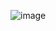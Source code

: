 ![image](https://user-images.githubusercontent.com/118901793/205631131-7a813a88-8266-435b-8724-8d778f5820d1.png)
